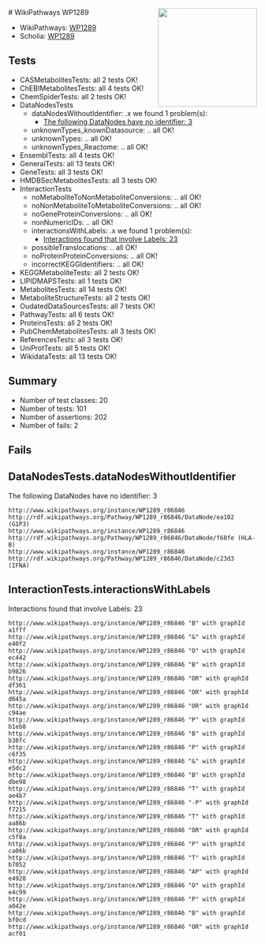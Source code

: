 <img style="float: right; width: 200px" src="https://upload.wikimedia.org/wikipedia/commons/thumb/8/83/Wplogo_with_text_500.png/640px-Wplogo_with_text_500.png" />
# WikiPathways WP1289

* WikiPathways: [WP1289](https://new.wikipathways.org/pathways/WP1289)
* Scholia: [WP1289](https://scholia.toolforge.org/wikipathways/WP1289)
## Tests
* CASMetabolitesTests: all 2 tests OK!
* ChEBIMetabolitesTests: all 4 tests OK!
* ChemSpiderTests: all 2 tests OK!
* DataNodesTests
    * dataNodesWithoutIdentifier: .x we found 1 problem(s):
        * [The following DataNodes have no identifier: 3](#d2d32fa2)
    * unknownTypes_knownDatasource: .. all OK!
    * unknownTypes: .. all OK!
    * unknownTypes_Reactome: .. all OK!
* EnsemblTests: all 4 tests OK!
* GeneralTests: all 13 tests OK!
* GeneTests: all 3 tests OK!
* HMDBSecMetabolitesTests: all 3 tests OK!
* InteractionTests
    * noMetaboliteToNonMetaboliteConversions: .. all OK!
    * noNonMetaboliteToMetaboliteConversions: .. all OK!
    * noGeneProteinConversions: .. all OK!
    * nonNumericIDs: .. all OK!
    * interactionsWithLabels: .x we found 1 problem(s):
        * [Interactions found that involve Labels: 23](#fe97a8da)
    * possibleTranslocations: .. all OK!
    * noProteinProteinConversions: .. all OK!
    * incorrectKEGGIdentifiers: .. all OK!
* KEGGMetaboliteTests: all 2 tests OK!
* LIPIDMAPSTests: all 1 tests OK!
* MetabolitesTests: all 14 tests OK!
* MetaboliteStructureTests: all 2 tests OK!
* OudatedDataSourcesTests: all 7 tests OK!
* PathwayTests: all 6 tests OK!
* ProteinsTests: all 2 tests OK!
* PubChemMetabolitesTests: all 3 tests OK!
* ReferencesTests: all 3 tests OK!
* UniProtTests: all 5 tests OK!
* WikidataTests: all 13 tests OK!


## Summary

* Number of test classes: 20
* Number of tests: 101
* Number of assertions: 202
* Number of fails: 2

## Fails

<a name="d2d32fa2" />

## DataNodesTests.dataNodesWithoutIdentifier

The following DataNodes have no identifier: 3
```
http://www.wikipathways.org/instance/WP1289_r86846 http://rdf.wikipathways.org/Pathway/WP1289_r86846/DataNode/ea102 (G1P3)
http://www.wikipathways.org/instance/WP1289_r86846 http://rdf.wikipathways.org/Pathway/WP1289_r86846/DataNode/f68fe (HLA-B)
http://www.wikipathways.org/instance/WP1289_r86846 http://rdf.wikipathways.org/Pathway/WP1289_r86846/DataNode/c23d3 (IFNA)
```

<a name="fe97a8da" />

## InteractionTests.interactionsWithLabels

Interactions found that involve Labels: 23
```
http://www.wikipathways.org/instance/WP1289_r86846 "B" with graphId a1fff
http://www.wikipathways.org/instance/WP1289_r86846 "&" with graphId e40f2
http://www.wikipathways.org/instance/WP1289_r86846 "O" with graphId ec442
http://www.wikipathways.org/instance/WP1289_r86846 "B" with graphId b9826
http://www.wikipathways.org/instance/WP1289_r86846 "OR" with graphId df361
http://www.wikipathways.org/instance/WP1289_r86846 "OR" with graphId d645a
http://www.wikipathways.org/instance/WP1289_r86846 "OR" with graphId c94ae
http://www.wikipathways.org/instance/WP1289_r86846 "P" with graphId b1eb8
http://www.wikipathways.org/instance/WP1289_r86846 "B" with graphId b38fc
http://www.wikipathways.org/instance/WP1289_r86846 "P" with graphId c6f35
http://www.wikipathways.org/instance/WP1289_r86846 "&" with graphId e5dc2
http://www.wikipathways.org/instance/WP1289_r86846 "B" with graphId dbe98
http://www.wikipathways.org/instance/WP1289_r86846 "T" with graphId ae4b7
http://www.wikipathways.org/instance/WP1289_r86846 "-P" with graphId f7215
http://www.wikipathways.org/instance/WP1289_r86846 "T" with graphId aa86b
http://www.wikipathways.org/instance/WP1289_r86846 "OR" with graphId c5f8a
http://www.wikipathways.org/instance/WP1289_r86846 "P" with graphId ca06b
http://www.wikipathways.org/instance/WP1289_r86846 "T" with graphId b7052
http://www.wikipathways.org/instance/WP1289_r86846 "AP" with graphId e4928
http://www.wikipathways.org/instance/WP1289_r86846 "O" with graphId e4c99
http://www.wikipathways.org/instance/WP1289_r86846 "P" with graphId a042e
http://www.wikipathways.org/instance/WP1289_r86846 "B" with graphId bf0cd
http://www.wikipathways.org/instance/WP1289_r86846 "OR" with graphId acf01
```

